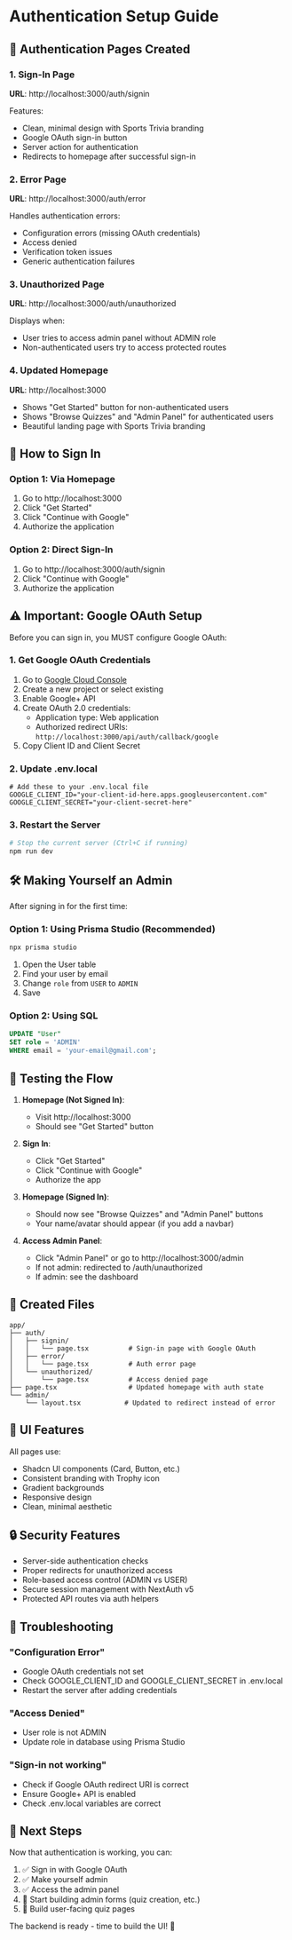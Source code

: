 # Authentication Setup Guide

## 🎉 Authentication Pages Created

### 1. Sign-In Page
**URL**: http://localhost:3000/auth/signin

Features:
- Clean, minimal design with Sports Trivia branding
- Google OAuth sign-in button
- Server action for authentication
- Redirects to homepage after successful sign-in

### 2. Error Page
**URL**: http://localhost:3000/auth/error

Handles authentication errors:
- Configuration errors (missing OAuth credentials)
- Access denied
- Verification token issues
- Generic authentication failures

### 3. Unauthorized Page
**URL**: http://localhost:3000/auth/unauthorized

Displays when:
- User tries to access admin panel without ADMIN role
- Non-authenticated users try to access protected routes

### 4. Updated Homepage
**URL**: http://localhost:3000

- Shows "Get Started" button for non-authenticated users
- Shows "Browse Quizzes" and "Admin Panel" for authenticated users
- Beautiful landing page with Sports Trivia branding

## 🔐 How to Sign In

### Option 1: Via Homepage
1. Go to http://localhost:3000
2. Click "Get Started"
3. Click "Continue with Google"
4. Authorize the application

### Option 2: Direct Sign-In
1. Go to http://localhost:3000/auth/signin
2. Click "Continue with Google"
3. Authorize the application

## ⚠️ Important: Google OAuth Setup

Before you can sign in, you MUST configure Google OAuth:

### 1. Get Google OAuth Credentials

1. Go to [Google Cloud Console](https://console.cloud.google.com)
2. Create a new project or select existing
3. Enable Google+ API
4. Create OAuth 2.0 credentials:
   - Application type: Web application
   - Authorized redirect URIs: `http://localhost:3000/api/auth/callback/google`
5. Copy Client ID and Client Secret

### 2. Update .env.local

```env
# Add these to your .env.local file
GOOGLE_CLIENT_ID="your-client-id-here.apps.googleusercontent.com"
GOOGLE_CLIENT_SECRET="your-client-secret-here"
```

### 3. Restart the Server

```bash
# Stop the current server (Ctrl+C if running)
npm run dev
```

## 🛠️ Making Yourself an Admin

After signing in for the first time:

### Option 1: Using Prisma Studio (Recommended)
```bash
npx prisma studio
```
1. Open the User table
2. Find your user by email
3. Change `role` from `USER` to `ADMIN`
4. Save

### Option 2: Using SQL
```sql
UPDATE "User" 
SET role = 'ADMIN' 
WHERE email = 'your-email@gmail.com';
```

## 🚀 Testing the Flow

1. **Homepage (Not Signed In)**:
   - Visit http://localhost:3000
   - Should see "Get Started" button

2. **Sign In**:
   - Click "Get Started"
   - Click "Continue with Google"
   - Authorize the app

3. **Homepage (Signed In)**:
   - Should now see "Browse Quizzes" and "Admin Panel" buttons
   - Your name/avatar should appear (if you add a navbar)

4. **Access Admin Panel**:
   - Click "Admin Panel" or go to http://localhost:3000/admin
   - If not admin: redirected to /auth/unauthorized
   - If admin: see the dashboard

## 📁 Created Files

```
app/
├── auth/
│   ├── signin/
│   │   └── page.tsx          # Sign-in page with Google OAuth
│   ├── error/
│   │   └── page.tsx          # Auth error page
│   └── unauthorized/
│       └── page.tsx          # Access denied page
├── page.tsx                  # Updated homepage with auth state
└── admin/
    └── layout.tsx           # Updated to redirect instead of error
```

## 🎨 UI Features

All pages use:
- Shadcn UI components (Card, Button, etc.)
- Consistent branding with Trophy icon
- Gradient backgrounds
- Responsive design
- Clean, minimal aesthetic

## 🔒 Security Features

- Server-side authentication checks
- Proper redirects for unauthorized access
- Role-based access control (ADMIN vs USER)
- Secure session management with NextAuth v5
- Protected API routes via auth helpers

## 🐛 Troubleshooting

### "Configuration Error"
- Google OAuth credentials not set
- Check GOOGLE_CLIENT_ID and GOOGLE_CLIENT_SECRET in .env.local
- Restart the server after adding credentials

### "Access Denied"
- User role is not ADMIN
- Update role in database using Prisma Studio

### "Sign-in not working"
- Check if Google OAuth redirect URI is correct
- Ensure Google+ API is enabled
- Check .env.local variables are correct

## 📝 Next Steps

Now that authentication is working, you can:

1. ✅ Sign in with Google OAuth
2. ✅ Make yourself admin
3. ✅ Access the admin panel
4. 🚀 Start building admin forms (quiz creation, etc.)
5. 🚀 Build user-facing quiz pages

The backend is ready - time to build the UI! 🎯


